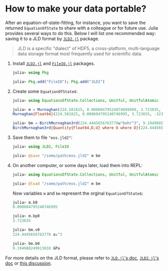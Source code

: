 # How to make your data portable?

After an equation-of-state-fitting, for instance, you want to save the returned
`EquationOfState` to share with a colleague or for future use. Julia provides
several ways to do this. Below I will list one recommended way: saving it to
a JLD format by [`JLD2.jl`](https://github.com/JuliaIO/JLD2.jl) package.

> JLD is a specific "dialect" of HDF5, a cross-platform, multi-language data storage format most frequently used for scientific data.

1. Install [`JLD2.jl`](https://github.com/JuliaIO/JLD2.jl) and
    [`FileIO.jl`](https://github.com/JuliaIO/FileIO.jl) packages.

   ```julia
   julia> using Pkg

   julia> Pkg.add("FileIO"); Pkg.add("JLD2")
   ```

2. Create some `EquationOfState`s:

   ```julia
   julia> using EquationsOfState.Collections, Unitful, UnitfulAtomic

   julia> m = Murnaghan(224.501825, 0.00060479524074699499, 3.723835, -323.417686)
   Murnaghan{Float64}(224.501825, 0.000604795240746995, 3.723835, -323.417686)

   julia> bm = BirchMurnaghan3rd(224.4445656763778u"bohr^3", 9.194980249913018u"GPa", 3.7403684211716297, -161.70885710742223u"hartree")
   BirchMurnaghan3rd{Quantity{Float64,D,U} where U where D}(224.4445656763778 a₀^3, 9.194980249913018 GPa, 3.7403684211716297, -161.70885710742223 Eₕ)
   ```

3. Save them to file `"eos.jld2"`:

   ```julia
   julia> using JLD2, FileIO

   julia> @save "/some/path/eos.jld2" m bm
   ```

4. On another computer, or some days later, load them into REPL:

   ```julia
   julia> using EquationsOfState.Collections, Unitful, UnitfulAtomic

   julia> @load "/some/path/eos.jld2" m bm
   ```

   Now variables `m` and `bm` represent the orginal `EquationOfState`s:

   ```julia
   julia> m.b0
   0.000604795240746995

   julia> m.bp0
   3.723835

   julia> bm.v0
   224.4445656763778 a₀^3

   julia> bm.b0
   9.194980249913018 GPa
   ```

For more details on the JLD format, please refer to
[`JLD.jl`'s doc](https://github.com/JuliaIO/JLD.jl/blob/master/doc/jld.md),
[`JLD2.jl`'s doc](https://github.com/JuliaIO/JLD2.jl/blob/master/README.md) or
[this discussion](https://discourse.julialang.org/t/jld-jl-vs-jld2-jl/15287).
